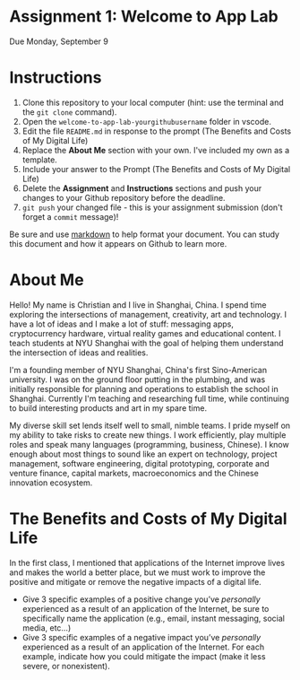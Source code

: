 # Assignment 1: Welcome to App Lab
Due Monday, September 9

# Instructions
1. Clone this repository to your local computer (hint: use the terminal and the `git clone` command).
2. Open the `welcome-to-app-lab-yourgithubusername` folder in vscode.
3. Edit the file `README.md` in response to the prompt (The Benefits and Costs of My Digital Life)
4. Replace the **About Me** section with your own. I've included my own as a template.
5. Include your answer to the Prompt (The Benefits and Costs of My Digital Life)
6. Delete the **Assignment** and **Instructions** sections and push your changes to your Github repository before the deadline.
7. `git push` your changed file - this is your assignment submission (don't forget a `commit` message)!
 
Be sure and use [markdown](https://medium.com/applab-fall-2019/homework-1-github-bootcamp-bb21077a878b) to help format your document. You can study this document and how it appears on Github to learn more.

# About Me
Hello! My name is Christian and I live in Shanghai, China. I spend time exploring the intersections of management, creativity, art and technology. I have a lot of ideas and I make a lot of stuff: messaging apps, cryptocurrency hardware, virtual reality games and educational content. I teach students at NYU Shanghai with the goal of helping them understand the intersection of ideas and realities.

I'm a founding member of NYU Shanghai, China's first Sino-American university. I was on the ground floor putting in the plumbing, and was initially responsible for planning and operations to establish the school in Shanghai. Currently I'm teaching and researching full time, while continuing to build interesting products and art in my spare time.

My diverse skill set lends itself well to small, nimble teams. I pride myself on my ability to take risks to create new things. I work efficiently, play multiple roles and speak many languages (programming, business, Chinese). I know enough about most things to sound like an expert on technology, project management, software engineering, digital prototyping, corporate and venture finance, capital markets, macroeconomics and the Chinese innovation ecosystem.

# The Benefits and Costs of My Digital Life
In the first class, I mentioned that applications of the Internet improve lives and makes the world a better place, but we must work to improve the positive and mitigate or remove the negative impacts of a digital life.

* Give 3 specific examples of a positive change you’ve *personally* experienced as a result of an application of the Internet, be sure to specifically name the application (e.g., email, instant messaging, social media, etc…)
* Give 3 specific examples of a negative impact you’ve *personally* experienced as a result of an application of the Internet. For each example, indicate how you could mitigate the impact (make it less severe, or nonexistent).







